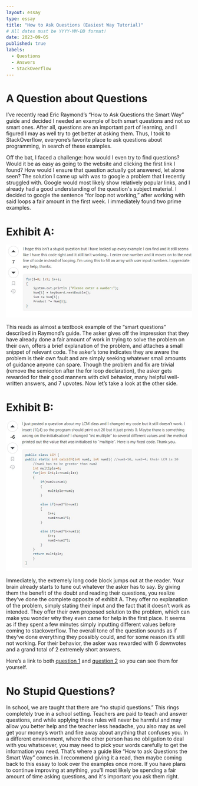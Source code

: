 ```yaml
---
layout: essay
type: essay
title: "How to Ask Questions (Easiest Way Tutorial)"
# All dates must be YYYY-MM-DD format!
date: 2023-09-05
published: true
labels:
  - Questions
  - Answers
  - StackOverflow
---
```

# A Question about Questions

I’ve recently read Eric Raymond’s “How to Ask Questions the Smart Way” guide and decided I needed an example of both smart questions and not so smart ones. After all, questions are an important part of learning, and I figured I may as well try to get better at asking them. Thus, I took to StackOverflow, everyone’s favorite place to ask questions about programming, in search of these examples.

Off the bat, I faced a challenge: how would I even try to find questions? Would it be as easy as going to the website and clicking the first link I found? How would I ensure that question actually got answered, let alone seen? The solution I came up with was to google a problem that I recently struggled with. Google would most likely show relatively popular links, and I already had a good understanding of the question's subject material. I decided to google the sentence “for loop not working,” after working with said loops a fair amount in the first week. I immediately found two prime examples.

# Exhibit A:

![The first example question.](../img/ExhibitA.JPG)

This reads as almost a textbook example of the “smart questions” described in Raymond’s guide. The asker gives off the impression that they have already done a fair amount of work in trying to solve the problem on their own, offers a brief explanation of the problem, and attaches a small snippet of relevant code. The asker’s tone indicates they are aware the problem is their own fault and are simply seeking whatever small amounts of guidance anyone can spare. Though the problem and fix are trivial (remove the semicolon after the for loop declaration), the asker gets rewarded for their good manners with civil behavior, many helpful well-written answers, and 7 upvotes. Now let’s take a look at the other side.  


# Exhibit B:

![The second example question.](../img/ExhibitB.JPG)

Immediately, the extremely long code block jumps out at the reader. Your brain already starts to tune out whatever the asker has to say. By giving them the benefit of the doubt and reading their questions, you realize they’ve done the complete opposite of exhibit A. They offer no explanation of the problem, simply stating their input and the fact that it doesn’t work as intended. They offer their own proposed solution to the problem, which can make you wonder why they even came for help in the first place. It seems as if they spent a few minutes simply inputting different values before coming to stackoverflow. The overall tone of the question sounds as if they’ve done everything they possibly could, and for some reason it’s still not working. For their behavior, the asker was rewarded with 6 downvotes and a grand total of 2 extremely short answers.


Here’s a link to both [question 1](https://stackoverflow.com/questions/4574020/java-for-loop-not-working) and [question 2](https://stackoverflow.com/questions/20559670/for-loop-doesnt-work) so you can see them for yourself. 

# No Stupid Questions?

In school, we are taught that there are “no stupid questions.” This rings completely true in a school setting. Teachers are paid to teach and answer questions, and while applying these rules will never be harmful and may allow you better help and the teacher less headache, you also may as well get your money’s worth and fire away about anything that confuses you. In a different environment, where the other person has no obligation to deal with you whatsoever, you may need to pick your words carefully to get the information you need. That’s where a guide like “How to ask Questions the Smart Way” comes in. I recommend giving it a read, then maybe coming back to this essay to look over the examples once more. If you have plans to continue improving at anything, you'll most likely be spending a fair amount of time asking questions, and it's important you ask them right.  



